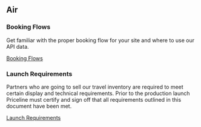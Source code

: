 ## Air

### Booking Flows

Get familiar with the proper booking flow for your site and where to use our API data.

[Booking Flows](guides-flow-air.md)

### Launch Requirements

Partners who are going to sell our travel inventory are required to meet certain display and technical requirements. Prior to the production launch Priceline must certify and sign off that all requirements outlined in this document have been met.

[Launch Requirements](guides-launch-air.md)


